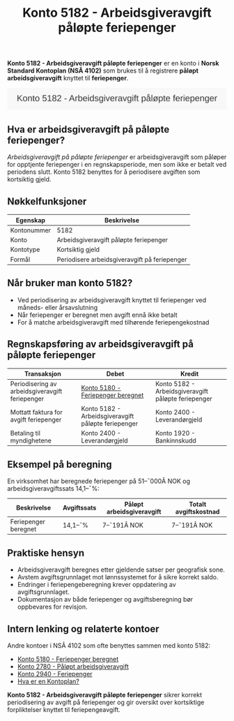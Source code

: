 ﻿---
title: "Konto 5182 - Arbeidsgiveravgift påløpte feriepenger"
seoTitle: "5182-arbeidsgiveravgift-palopte-feriepenger"
meta_description: '**Konto 5182 - Arbeidsgiveravgift påløpte feriepenger** er en konto i **Norsk Standard Kontoplan (NSÂ 4102)** som brukes til å registrere **påløpt arbeidsg...'
slug: 5182-arbeidsgiveravgift-palopte-feriepenger
type: blog
layout: pages/single
---

**Konto 5182 - Arbeidsgiveravgift påløpte feriepenger** er en konto i **Norsk Standard Kontoplan (NSÂ 4102)** som brukes til å registrere **påløpt arbeidsgiveravgift** knyttet til **feriepenger**.

![Illustrasjon av konto 5182 Arbeidsgiveravgift påløpte feriepenger](5182-arbeidsgiveravgift-palopte-feriepenger-image.svg)

## Hva er arbeidsgiveravgift på påløpte feriepenger?

*Arbeidsgiveravgift på påløpte feriepenger* er arbeidsgiveravgift som påløper for opptjente feriepenger i en regnskapsperiode, men som ikke er betalt ved periodens slutt. Konto 5182 benyttes for å periodisere avgiften som kortsiktig gjeld.

## Nøkkelfunksjoner

| Egenskap      | Beskrivelse                                      |
|---------------|--------------------------------------------------|
| Kontonummer   | 5182                                             |
| Konto         | Arbeidsgiveravgift påløpte feriepenger           |
| Kontotype     | Kortsiktig gjeld                                 |
| Formål        | Periodisere arbeidsgiveravgift på feriepenger    |

## Når bruker man konto 5182?

* Ved periodisering av arbeidsgiveravgift knyttet til feriepenger ved måneds- eller årsavslutning
* Når feriepenger er beregnet men avgift ennå ikke betalt
* For å matche arbeidsgiveravgift med tilhørende feriepengekostnad

## Regnskapsføring av arbeidsgiveravgift på påløpte feriepenger

| Transaksjon                                    | Debet                                                   | Kredit                           |
|------------------------------------------------|---------------------------------------------------------|----------------------------------|
| Periodisering av arbeidsgiveravgift feriepenger | [Konto 5180 - Feriepenger beregnet](/blogs/kontoplan/5180-feriepenger-beregnet "Konto 5180 - Feriepenger beregnet") | Konto 5182 - Arbeidsgiveravgift påløpte feriepenger |
| Mottatt faktura for avgift feriepenger         | Konto 5182 - Arbeidsgiveravgift påløpte feriepenger     | Konto 2400 - Leverandørgjeld      |
| Betaling til myndighetene                       | Konto 2400 - Leverandørgjeld                            | Konto 1920 - Bankinnskudd         |

## Eksempel på beregning

En virksomhet har beregnede feriepenger på 51–¯000Â NOK og arbeidsgiveravgiftssats 14,1–¯%:

| Beskrivelse                      | Avgiftssats | Påløpt arbeidsgiveravgift | Totalt avgiftskostnad |
|----------------------------------|-------------|---------------------------|-----------------------|
| Feriepenger beregnet             | 14,1–¯%      | 7–¯191Â NOK                 | 7–¯191Â NOK             |

## Praktiske hensyn

* Arbeidsgiveravgift beregnes etter gjeldende satser per geografisk sone.
* Avstem avgiftsgrunnlaget mot lønnssystemet for å sikre korrekt saldo.
* Endringer i feriepengeberegning krever oppdatering av avgiftsgrunnlaget.
* Dokumentasjon av både feriepenger og avgiftsberegning bør oppbevares for revisjon.

## Intern lenking og relaterte kontoer

Andre kontoer i NSÂ 4102 som ofte benyttes sammen med konto 5182:

* [Konto 5180 - Feriepenger beregnet](/blogs/kontoplan/5180-feriepenger-beregnet "Konto 5180 - Feriepenger beregnet")
* [Konto 2780 - Påløpt arbeidsgiveravgift](/blogs/kontoplan/2780-palopte-arbeidsgiveravgift "Konto 2780 - Påløpt arbeidsgiveravgift")
* [Konto 2940 - Feriepenger](/blogs/kontoplan/2940-feriepenger "Konto 2940 - Feriepenger")
* [Hva er en Kontoplan?](/blogs/regnskap/hva-er-kontoplan "Hva er en Kontoplan? Komplett Guide til Kontoplaner i Norsk Regnskap")

**Konto 5182 - Arbeidsgiveravgift påløpte feriepenger** sikrer korrekt periodisering av avgift på feriepenger og gir oversikt over kortsiktige forpliktelser knyttet til feriepengeavgift.







